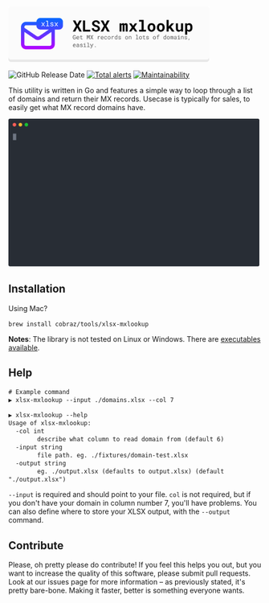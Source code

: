 <img width="400" src=".github/assets/header.svg">

![GitHub Release Date](https://img.shields.io/github/release-date/cobraz/xlsx-mxlookup)
[![Total alerts](https://img.shields.io/lgtm/alerts/g/cobraz/xlsx-mxlookup.svg?logo=lgtm&logoWidth=18)](https://lgtm.com/projects/g/cobraz/xlsx-mxlookup/alerts/)
[![Maintainability](https://api.codeclimate.com/v1/badges/9b7914dc64de7eb7e76f/maintainability)](https://codeclimate.com/github/cobraz/xlsx-mxlookup/maintainability)

This utility is written in Go and features a simple way to loop through a list of domains and return their MX records. Usecase is typically for sales, to easily get what MX record domains have.

<img width="500" src=".github/assets/recording.svg">

## Installation

Using Mac?

```shell
brew install cobraz/tools/xlsx-mxlookup
```

**Notes**: The library is not tested on Linux or Windows. There are [executables available](https://github.com/cobraz/xlsx-mxlookup/releases/latest).

## Help

```shell
# Example command
▶ xlsx-mxlookup --input ./domains.xlsx --col 7
```

```shell
▶ xlsx-mxlookup --help
Usage of xlsx-mxlookup:
  -col int
    	describe what column to read domain from (default 6)
  -input string
    	file path. eg. ./fixtures/domain-test.xlsx
  -output string
    	eg. ./output.xlsx (defaults to output.xlsx) (default "./output.xlsx")
```

`--input` is required and should point to your file. `col` is not required, but if you don't have your domain in column number 7, you'll have problems. You can also define where to store your XLSX output, with
the `--output` command.

## Contribute

Please, oh pretty please do contribute! If you feel this helps you out, but you want to increase the quality of this software, please submit pull requests. Look at our issues page for more information – as previously stated, it's pretty bare-bone. Making it faster, better is something everyone wants.
